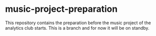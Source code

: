 # music-project-preparation
This repository contains the preparation before the music project of the analytics club starts.
This is a branch and for now it will be on standby.

